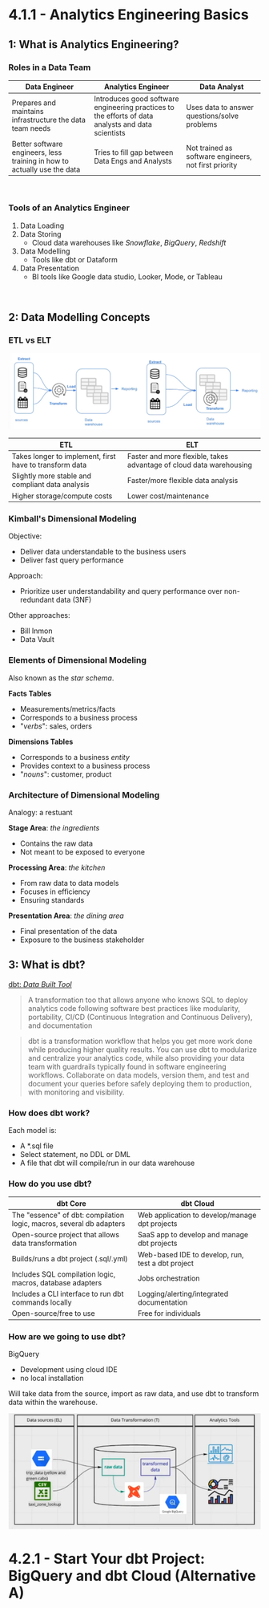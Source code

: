 # 4.1.1 - Analytics Engineering Basics

## 1: What is Analytics Engineering?

### Roles in a Data Team

| Data Engineer | Analytics Engineer | Data Analyst |
| - | - | - |
| Prepares and maintains infrastructure the data team needs | Introduces good software engineering practices to the efforts of data analysts and data scientists | Uses data to answer questions/solve problems |
| Better software engineers, less training in how to actually use the data | Tries to fill gap between Data Engs and Analysts | Not trained as software engineers, not first priority |
</br>

### Tools of an Analytics Engineer

1. Data Loading
2. Data Storing
    - Cloud data warehouses like *Snowflake*, *BigQuery*, *Redshift*
3. Data Modelling
    - Tools like dbt or Dataform
4. Data Presentation
    - BI tools like Google data studio, Looker, Mode, or Tableau
</br>

## 2: Data Modelling Concepts

### ETL vs ELT  

![ETL vs ELT](img/ELT_ETL.png)

| ETL | ELT |
| - | - |
| Takes longer to implement, first have to transform data | Faster and more flexible, takes advantage of cloud data warehousing |
| Slightly more stable and compliant data analysis | Faster/more flexible data analysis |
| Higher storage/compute costs | Lower cost/maintenance |</br>

### Kimball's Dimensional Modeling

Objective:
- Deliver data understandable to the business users
- Deliver fast query performance

Approach:
- Prioritize user understandability and query performance over non-redundant data (3NF)

Other approaches:
- Bill Inmon
- Data Vault</br>

### Elements of Dimensional Modeling

Also known as the *star schema*.

**Facts Tables**
- Measurements/metrics/facts
- Corresponds to a business process
- "*verbs*": sales, orders

**Dimensions Tables**
- Corresponds to a business *entity*
- Provides context to a business process
- "*nouns*": customer, product</br>

### Architecture of Dimensional Modeling

Analogy: a restuant

**Stage Area**: *the ingredients*
- Contains the raw data
- Not meant to be exposed to everyone

**Processing Area**: *the kitchen*
- From raw data to data models
- Focuses in efficiency
- Ensuring standards

**Presentation Area**: *the dining area*
- Final presentation of the data
- Exposure to the business stakeholder</br>

 ## 3: What is dbt?

 [dbt: *Data Built Tool*](https://www.getdbt.com/)
 >A transformation too that allows anyone who knows SQL to deploy analytics code following software best practices like modularity, portability, CI/CD (Continuous Integration and Continuous Delivery), and documentation

 > dbt is a transformation workflow that helps you get more work done while producing higher quality results. You can use dbt to modularize and centralize your analytics code, while also providing your data team with guardrails typically found in software engineering workflows. Collaborate on data models, version them, and test and document your queries before safely deploying them to production, with monitoring and visibility.

### How does dbt work?

Each model is:
- A *.sql file
- Select statement, no DDL or DML
- A file that dbt will compile/run in our data warehouse

### How do you use dbt?

| dbt Core | dbt Cloud |
| - | - |
| The "essence" of dbt: compilation logic, macros, several db adapters | Web application to develop/manage dpt projects |
| Open-source project that allows data transformation |  SaaS app to develop and manage dbt projects |
| Builds/runs a dbt project (.sql/.yml) | Web-based IDE to develop, run, test a dbt project |
| Includes SQL compilation logic, macros, database adapters | Jobs orchestration |
| Includes a CLI interface to run dbt commands locally | Logging/alerting/integrated documentation |
| Open-source/free to use | Free for individuals |

### How are we going to use dbt?

BigQuery
- Development using cloud IDE
- no local installation

Will take data from the source, import as raw data, and use dbt to transform data within the warehouse.

![DBT](img/DBT.png)

# 4.2.1 - Start Your dbt Project: BigQuery and dbt Cloud (Alternative A)


